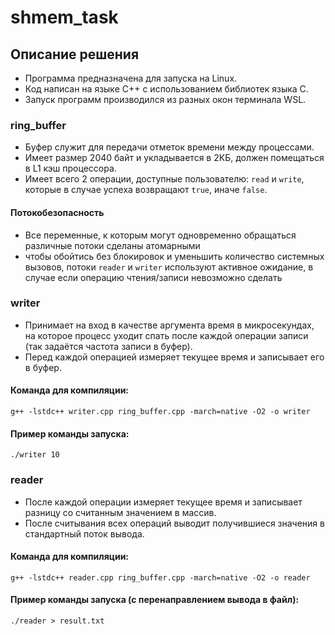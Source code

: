 # shmem_task

## Описание решения
- Программа предназначена для запуска на Linux.
- Код написан на языке С++ с использованием библиотек языка С.
- Запуск программ производился из разных окон терминала WSL.
### ring_buffer
- Буфер служит для передачи отметок времени между процессами.
- Имеет размер 2040 байт и укладывается в 2КБ, должен помещаться в L1 кэш процессора.
- Имеет всего 2 операции, доступные пользователю: `read` и `write`, которые в случае успеха возвращают `true`, иначе `false`.
#### Потокобезопасность
- Все переменные, к которым могут одновременно обращаться различные потоки сделаны атомарными
- чтобы обойтись без блокировок и уменьшить количество системных вызовов, потоки `reader` и `writer` используют активное ожидание, в случае если операцию чтения/записи невозможно сделать
### writer
- Принимает на вход в качестве аргумента время в микросекундах, на которое процесс уходит спать после каждой операции записи (так задаётся частота записи в буфер).
- Перед каждой операцией измеряет текущее время и записывает его в буфер.
#### Команда для компиляции:
`g++ -lstdc++ writer.cpp ring_buffer.cpp -march=native -O2 -o writer`
#### Пример команды запуска:
`./writer 10`
### reader
- После каждой операции измеряет текущее время и записывает разницу со считанным значением в массив.
- После считывания всех операций выводит получившиеся значения в стандартный поток вывода.
#### Команда для компиляции:
`g++ -lstdc++ reader.cpp ring_buffer.cpp -march=native -O2 -o reader`
#### Пример команды запуска (с перенаправлением вывода в файл):
`./reader > result.txt`

